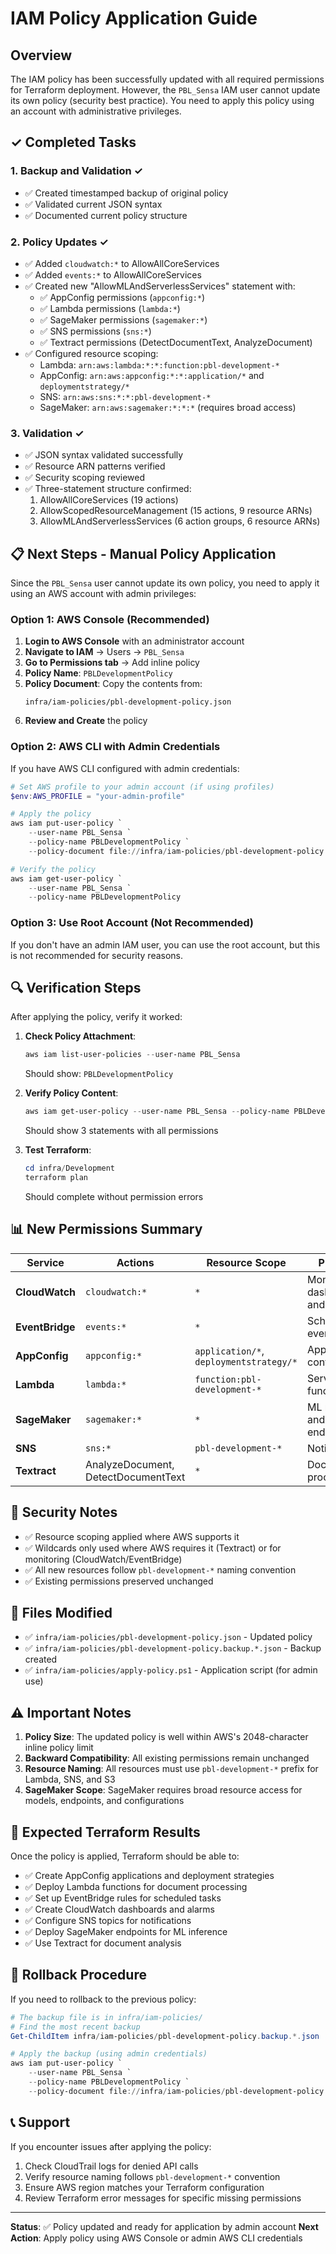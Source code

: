 # IAM Policy Application Guide

## Overview
The IAM policy has been successfully updated with all required permissions for Terraform deployment. However, the `PBL_Sensa` IAM user cannot update its own policy (security best practice). You need to apply this policy using an account with administrative privileges.

## ✓ Completed Tasks

### 1. Backup and Validation ✓
- ✅ Created timestamped backup of original policy
- ✅ Validated current JSON syntax
- ✅ Documented current policy structure

### 2. Policy Updates ✓
- ✅ Added `cloudwatch:*` to AllowAllCoreServices
- ✅ Added `events:*` to AllowAllCoreServices
- ✅ Created new "AllowMLAndServerlessServices" statement with:
  - ✅ AppConfig permissions (`appconfig:*`)
  - ✅ Lambda permissions (`lambda:*`)
  - ✅ SageMaker permissions (`sagemaker:*`)
  - ✅ SNS permissions (`sns:*`)
  - ✅ Textract permissions (DetectDocumentText, AnalyzeDocument)
- ✅ Configured resource scoping:
  - Lambda: `arn:aws:lambda:*:*:function:pbl-development-*`
  - AppConfig: `arn:aws:appconfig:*:*:application/*` and `deploymentstrategy/*`
  - SNS: `arn:aws:sns:*:*:pbl-development-*`
  - SageMaker: `arn:aws:sagemaker:*:*:*` (requires broad access)

### 3. Validation ✓
- ✅ JSON syntax validated successfully
- ✅ Resource ARN patterns verified
- ✅ Security scoping reviewed
- ✅ Three-statement structure confirmed:
  1. AllowAllCoreServices (19 actions)
  2. AllowScopedResourceManagement (15 actions, 9 resource ARNs)
  3. AllowMLAndServerlessServices (6 action groups, 6 resource ARNs)

## 📋 Next Steps - Manual Policy Application

Since the `PBL_Sensa` user cannot update its own policy, you need to apply it using an AWS account with admin privileges:

### Option 1: AWS Console (Recommended)

1. **Login to AWS Console** with an administrator account
2. **Navigate to IAM** → Users → `PBL_Sensa`
3. **Go to Permissions tab** → Add inline policy
4. **Policy Name**: `PBLDevelopmentPolicy`
5. **Policy Document**: Copy the contents from:
   ```
   infra/iam-policies/pbl-development-policy.json
   ```
6. **Review and Create** the policy

### Option 2: AWS CLI with Admin Credentials

If you have AWS CLI configured with admin credentials:

```powershell
# Set AWS profile to your admin account (if using profiles)
$env:AWS_PROFILE = "your-admin-profile"

# Apply the policy
aws iam put-user-policy `
    --user-name PBL_Sensa `
    --policy-name PBLDevelopmentPolicy `
    --policy-document file://infra/iam-policies/pbl-development-policy.json

# Verify the policy
aws iam get-user-policy `
    --user-name PBL_Sensa `
    --policy-name PBLDevelopmentPolicy
```

### Option 3: Use Root Account (Not Recommended)

If you don't have an admin IAM user, you can use the root account, but this is not recommended for security reasons.

## 🔍 Verification Steps

After applying the policy, verify it worked:

1. **Check Policy Attachment**:
   ```powershell
   aws iam list-user-policies --user-name PBL_Sensa
   ```
   Should show: `PBLDevelopmentPolicy`

2. **Verify Policy Content**:
   ```powershell
   aws iam get-user-policy --user-name PBL_Sensa --policy-name PBLDevelopmentPolicy --output json
   ```
   Should show 3 statements with all permissions

3. **Test Terraform**:
   ```powershell
   cd infra/Development
   terraform plan
   ```
   Should complete without permission errors

## 📊 New Permissions Summary

| Service | Actions | Resource Scope | Purpose |
|---------|---------|----------------|---------|
| **CloudWatch** | `cloudwatch:*` | `*` | Monitoring dashboards and alarms |
| **EventBridge** | `events:*` | `*` | Scheduled event rules |
| **AppConfig** | `appconfig:*` | `application/*`, `deploymentstrategy/*` | Application configuration |
| **Lambda** | `lambda:*` | `function:pbl-development-*` | Serverless functions |
| **SageMaker** | `sagemaker:*` | `*` | ML models and endpoints |
| **SNS** | `sns:*` | `pbl-development-*` | Notifications |
| **Textract** | AnalyzeDocument, DetectDocumentText | `*` | Document processing |

## 🔐 Security Notes

- ✅ Resource scoping applied where AWS supports it
- ✅ Wildcards only used where AWS requires it (Textract) or for monitoring (CloudWatch/EventBridge)
- ✅ All new resources follow `pbl-development-*` naming convention
- ✅ Existing permissions preserved unchanged

## 📝 Files Modified

- ✅ `infra/iam-policies/pbl-development-policy.json` - Updated policy
- ✅ `infra/iam-policies/pbl-development-policy.backup.*.json` - Backup created
- ✅ `infra/iam-policies/apply-policy.ps1` - Application script (for admin use)

## ⚠️ Important Notes

1. **Policy Size**: The updated policy is well within AWS's 2048-character inline policy limit
2. **Backward Compatibility**: All existing permissions remain unchanged
3. **Resource Naming**: All resources must use `pbl-development-*` prefix for Lambda, SNS, and S3
4. **SageMaker Scope**: SageMaker requires broad resource access for models, endpoints, and configurations

## 🎯 Expected Terraform Results

Once the policy is applied, Terraform should be able to:

- ✅ Create AppConfig applications and deployment strategies
- ✅ Deploy Lambda functions for document processing
- ✅ Set up EventBridge rules for scheduled tasks
- ✅ Create CloudWatch dashboards and alarms
- ✅ Configure SNS topics for notifications
- ✅ Deploy SageMaker endpoints for ML inference
- ✅ Use Textract for document analysis

## 🔄 Rollback Procedure

If you need to rollback to the previous policy:

```powershell
# The backup file is in infra/iam-policies/
# Find the most recent backup
Get-ChildItem infra/iam-policies/pbl-development-policy.backup.*.json | Sort-Object LastWriteTime -Descending | Select-Object -First 1

# Apply the backup (using admin credentials)
aws iam put-user-policy `
    --user-name PBL_Sensa `
    --policy-name PBLDevelopmentPolicy `
    --policy-document file://infra/iam-policies/pbl-development-policy.backup.YYYY-MM-DD-HHMMSS.json
```

## 📞 Support

If you encounter issues after applying the policy:

1. Check CloudTrail logs for denied API calls
2. Verify resource naming follows `pbl-development-*` convention
3. Ensure AWS region matches your Terraform configuration
4. Review Terraform error messages for specific missing permissions

---

**Status**: ✅ Policy updated and ready for application by admin account
**Next Action**: Apply policy using AWS Console or admin AWS CLI credentials
